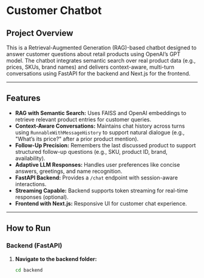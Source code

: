 
# Customer Chatbot

## Project Overview

This is a Retrieval-Augmented Generation (RAG)-based chatbot designed to answer customer questions about retail products using OpenAI’s GPT model. The chatbot integrates semantic search over real product data (e.g., prices, SKUs, brand names) and delivers context-aware, multi-turn conversations using FastAPI for the backend and Next.js for the frontend.

---

## Features

- **RAG with Semantic Search:** Uses FAISS and OpenAI embeddings to retrieve relevant product entries for customer queries.
- **Context-Aware Conversations:** Maintains chat history across turns using `RunnableWithMessageHistory` to support natural dialogue (e.g., "What’s its price?" after a prior product mention).
- **Follow-Up Precision:** Remembers the last discussed product to support structured follow-up questions (e.g., SKU, product ID, brand, availability).
- **Adaptive LLM Responses:** Handles user preferences like concise answers, greetings, and name recognition.
- **FastAPI Backend:** Provides a `/chat` endpoint with session-aware interactions.
- **Streaming Capable:** Backend supports token streaming for real-time responses (optional).
- **Frontend with Next.js:** Responsive UI for customer chat experience.

---

## How to Run

### Backend (FastAPI)

1. **Navigate to the backend folder:**
   ```bash
   cd backend
